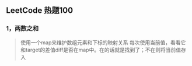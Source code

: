 ## LeetCode 热题100
### 1，两数之和
> 使用一个map来维护数组元素和下标的映射关系
> 每次使用当前值，看看它和target的差值diff是否在map中。在的话就是找到了；不在则将当前值存入
